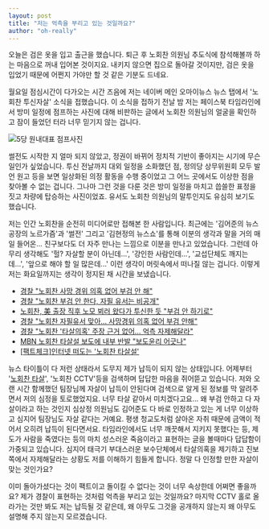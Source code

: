 ```yaml
---
layout: post
title: "저는 억측을 부리고 있는 것일까요?"
author: "oh-really"
---
```

오늘은 검은 옷을 입고 출근을 했습니다. 퇴근 후 노회찬 의원님 추도식에 참석해볼까 하는 마음으로 꺼내 입어본 것이지요. 내키지 않으면 집으로 돌아갈 것이지만, 검은 옷을 입었기 때문에 어쩐지 가야만 할 것 같은 기분도 드네요.

월요일 점심시간이 다가오는 시간 즈음에 저는 네이버 메인 오마이뉴스 뉴스 탭에서 '노회찬 투신자살' 소식을 접했습니다. 이 소식을 접하기 전날 밤 저는 페이스북 타임라인에서 방미 일정에 점프하는 사진에 대해 비판하는 글에서 노회찬 의원님의 얼굴을 확인하고 잠이 들었던 터라 너무 믿기지 않는 겁니다. 

![5당 원내대표 점프사진](https://teamdust.github.io/assets/images/jump.png)

썰전도 시작한 지 얼마 되지 않았고, 정권이 바뀌어 정치적 기반이 좋아지는 시기에 무슨 일인가 싶었습니다. 투신 전날까지 대외 일정을 소화했던 점, 정의당 상무위원회 모두 발언 원고 등을 보면 일상화된 의정 활동을 수행 중이었고 그 어느 곳에서도 이상한 점을 찾아볼 수 없는 겁니다. 그나마 그런 것을 다룬 것은 방미 일정을 마치고 씁쓸한 표정을 짓고 차량에 탑승하는 사진이었죠. 유서도 노회찬 의원님의 말투인지도 유심히 보기도 했습니다.

저는 인간 노회찬을 순전히 미디어로만 접해본 한 사람입니다. 최근에는 '김어준의 뉴스공장의 노르가즘'과 '썰전' 그리고 '김현정의 뉴스쇼'를 통해 이분의 생각과 말을 거의 매일 들어온... 친구보다도 더 자주 만나는 느낌으로 이분을 만나고 있었습니다. 그런데 아무리 생각해도 '헐? 자살할 분이 아닌데...', '강인한 사람인데...', '교섭단체도 깨지는데...', '앞으로 해야 할 일 많은데...' 이런 생각이 머릿속에서 떠나질 않는 겁니다. 이렇게 저는 화요일까지는 생각이 정지된 채 시간을 보냈습니다. 

- [경찰 "노회찬 사망 경위 의혹 없어 부검 안 해"](https://news.joins.com/article/22825437)
- [경찰 "노회찬 부검 안 한다, 자필 유서는 비공개"](http://www.ohmynews.com/NWS_Web/View/at_pg.aspx?CNTN_CD=A0002456922&PAGE_CD=ET001&BLCK_NO=1&CMPT_CD=T0016)
- [노회찬, 美 출장 직후 노모 뵈러 왔다가 투신한 듯 "부검 안 하기로"](http://news.chosun.com/site/data/html_dir/2018/07/23/2018072301610.html)
- [경찰 "노회찬 자필유서 맞아... 사망경위 의혹 없어 부검 안해"](http://www.yonhapnews.co.kr/bulletin/2018/07/23/0200000000AKR20180723088500004.HTML)
- [경찰 "노회찬 '타살의혹' 주장 근거 없어... 억측 자제해달라"](http://www.yonhapnews.co.kr/bulletin/2018/07/24/0200000000AKR20180724171200004.HTML)
- [MBN 노회찬 타살설 보도에 내부 반발 "보도윤리 어긋나"](http://www.mediatoday.co.kr/?mod=news&act=articleView&idxno=143800#csidxf4661359cdaed969f81c5eef38294d1)
- [[팩트체크]인터넷 떠도는 '노회찬 타살설'](http://www.newdaily.co.kr/site/data/html/2018/07/24/2018072400176.html)

뉴스 타이틀이 다 저런 상태라서 도무지 제가 납득이 되지 않는 상태입니다. 어제부터 '[노회찬 타살](https://youtu.be/qcZUnvFamwU)', '노회찬 CCTV'등을 검색하며 답답한 마음을 쥐어뜯고 있습니다. 저와 오랜 시간 함께했던 팀장님께 자살이 납득이 안된다며 검색으로 알게 된 정보를 막 알려주면서 저의 심정을 토로했었지요. 너무 타살 같아서 미치겠다고요... 왜 부검 안하고 다 자살이라고 하는 것인지 심상정 의원님도 김어준도 다 바로 인정하고 있는 게 너무 이상하고 심지어 팀장님도 자살 같다는 거예요. 평생 청교도처럼 살아온 자취 때문에 금액이 적어서 오히려 납득이 된다면서요. 타임라인에서도 너무 깨끗해서 지키지 못했다는 등, 제도가 사람을 죽였다는 등의 마치 성스러운 죽음이라고 표현하는 글을 볼때마다 답답함이 가중되고 있습니다. 심지어 태극기 부대스러운 보수단체에서 타살의혹을 제기하고 진보쪽에서 자제해달라는 상황도 저를 이해하기 힘들게 합니다. 정말 다 인정할 만한 자살이 맞는 것인가요?

이미 돌아가셨다는 것이 팩트이고 돌이킬 수 없다는 것이 너무 속상한데 어쩌면 좋을까요? 제가 경찰이 표현하는 것처럼 억측을 부리고 있는 것일까요? 마지막 CCTV 홀로 올라가는 것만 봐도 저는 납득될 것 같은데, 왜 아무도 그것을 공개하지 않는지 왜 아무도 설명해 주지 않는지 모르겠습니다. 